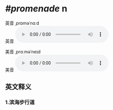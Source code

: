 # ***\#promenade*** n
英音 ˌprɒməˈnɑːd  
英音
<audio src="./media/promenade1_AAC.aac" controls="controls"></audio>

美音 ˌprɑːməˈneɪd  
美音
<audio src="./media/promenade2_AAC.aac" controls="controls"></audio>



  

英文释义
---
### 1.**滨海步行道**  


